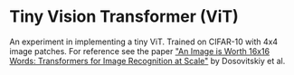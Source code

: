 # Tiny Vision Transformer (ViT)

An experiment in implementing a tiny ViT. Trained on CIFAR-10 with 4x4 image patches. For reference see the paper ["An Image is Worth 16x16 Words: Transformers for Image Recognition at Scale"](https://arxiv.org/abs/2010.11929) by Dosovitskiy et al.
